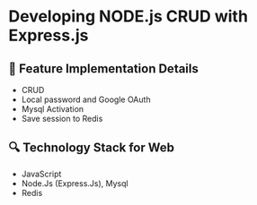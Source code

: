 # Developing NODE.js CRUD with Express.js



## 🚀 Feature Implementation Details

- CRUD
- Local password and Google OAuth
- Mysql Activation
- Save session to Redis

## 🔍 Technology Stack for Web

- JavaScript
- Node.Js (Express.Js), Mysql
- Redis
